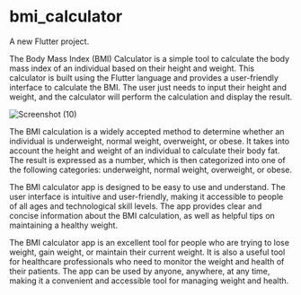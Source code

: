 # bmi_calculator
A new Flutter project.

The Body Mass Index (BMI) Calculator is a simple tool to calculate the body mass index of an individual based on their height and weight. This calculator is built using the Flutter language and provides a user-friendly interface to calculate the BMI. The user just needs to input their height and weight, and the calculator will perform the calculation and display the result.

![Screenshot (10)](https://user-images.githubusercontent.com/89599490/218835196-b3112826-3d74-4a62-ab76-a8b11f853ed3.png)

The BMI calculation is a widely accepted method to determine whether an individual is underweight, normal weight, overweight, or obese. It takes into account the height and weight of an individual to calculate their body fat. The result is expressed as a number, which is then categorized into one of the following categories: underweight, normal weight, overweight, or obese.

The BMI calculator app is designed to be easy to use and understand. The user interface is intuitive and user-friendly, making it accessible to people of all ages and technological skill levels. The app provides clear and concise information about the BMI calculation, as well as helpful tips on maintaining a healthy weight.

The BMI calculator app is an excellent tool for people who are trying to lose weight, gain weight, or maintain their current weight. It is also a useful tool for healthcare professionals who need to monitor the weight and health of their patients. The app can be used by anyone, anywhere, at any time, making it a convenient and accessible tool for managing weight and health.

